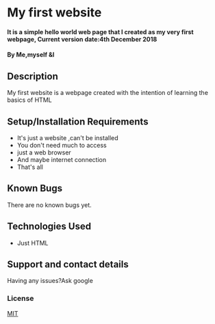 # My first website
#### It is a simple hello world web page that I created as my very first webpage, Current version date:4th December 2018
#### By **Me,myself &I**
## Description
My first website is a webpage created with the intention of learning the basics of HTML
## Setup/Installation Requirements
* It's just a website ,can't be installed
* You don't need much to access
* just a web browser
* And maybe internet connection
* That's all

## Known Bugs
There are no known bugs yet.
## Technologies Used
* Just HTML
## Support and contact details
Having any issues?Ask google
### License
[MIT](https://choosealicense.com/licenses/mit/)
  